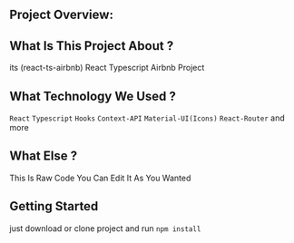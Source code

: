 ## Project Overview:


## What Is This Project About ?
its (react-ts-airbnb) React Typescript Airbnb Project

## What Technology We Used ?
`React` `Typescript` `Hooks` `Context-API` `Material-UI(Icons)`
`React-Router` and more

## What Else ?
This Is Raw Code You Can Edit It As You Wanted

## Getting Started
just download or clone project and run `npm install`